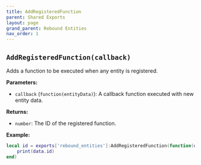 ```yaml
--- 
title: AddRegisteredFunction 
parent: Shared Exports 
layout: page
grand_parent: Rebound Entities 
nav_order: 1 
--- 
```

## `AddRegisteredFunction(callback)`
Adds a function to be executed when any entity is registered.

**Parameters:**
- `callback` (`function(entityData)`): A callback function executed with new entity data.

**Returns:**
- `number`: The ID of the registered function.

**Example:**
```lua
local id = exports['rebound_entities']:AddRegisteredFunction(function(data) 
    print(data.id)
end)
```

